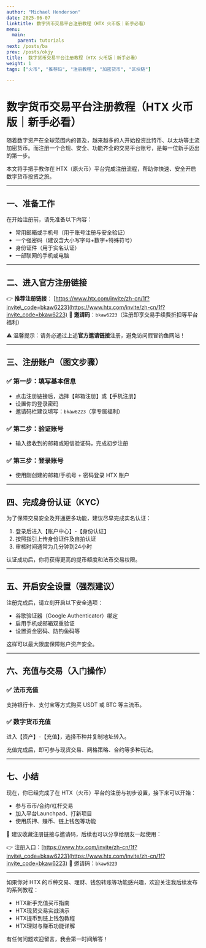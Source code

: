 ```yaml
---
author: "Michael Henderson"
date: 2025-06-07
linktitle: 数字货币交易平台注册教程（HTX 火币版｜新手必看）
menu:
  main:
    parent: tutorials
next: /posts/ba
prev: /posts/okjy
title:  数字货币交易平台注册教程（HTX 火币版｜新手必看）
weight: 1
tags: ["火币", "推荐码", "注册教程", "加密货币", "区块链"]

---
```


# 数字货币交易平台注册教程（HTX 火币版｜新手必看）

随着数字资产在全球范围内的普及，越来越多的人开始投资比特币、以太坊等主流加密货币。而注册一个合规、安全、功能齐全的交易平台账号，是每一位新手迈出的第一步。

本文将手把手教你在 HTX（原火币）平台完成注册流程，帮助你快速、安全开启数字货币投资之旅。

---

## 一、准备工作

在开始注册前，请先准备以下内容：

* 常用邮箱或手机号（用于账号注册与安全验证）
* 一个强密码（建议含大小写字母+数字+特殊符号）
* 身份证件（用于实名认证）
* 一部联网的手机或电脑

---

## 二、进入官方注册链接

👉 **推荐注册链接**：
[https://www.htx.com/invite/zh-cn/1f?invite\_code=bkaw6223](https://www.htx.com/invite/zh-cn/1f?invite_code=bkaw6223)
🧾 **邀请码**：`bkaw6223`（注册即享交易手续费折扣等平台福利）

⚠️ 温馨提示：请务必通过上述**官方邀请链接**注册，避免访问假冒钓鱼网站！

---

## 三、注册账户（图文步骤）

### ✅ 第一步：填写基本信息

* 点击注册链接后，选择【邮箱注册】或【手机注册】
* 设置你的登录密码
* 邀请码栏建议填写：`bkaw6223`（享专属福利）

### ✅ 第二步：验证账号

* 输入接收到的邮箱或短信验证码，完成初步注册

### ✅ 第三步：登录账号

* 使用刚创建的邮箱/手机号 + 密码登录 HTX 账户

---

## 四、完成身份认证（KYC）

为了保障交易安全及开通更多功能，建议尽早完成实名认证：

1. 登录后进入【账户中心】-【身份认证】
2. 按照指引上传身份证件及自拍认证
3. 审核时间通常为几分钟到24小时

认证成功后，你将获得更高的提币额度和法币交易权限。

---

## 五、开启安全设置（强烈建议）

注册完成后，请立刻开启以下安全选项：

* 谷歌验证器（Google Authenticator）绑定
* 启用手机或邮箱双重验证
* 设置资金密码、防钓鱼码等

这样可以最大限度保障账户资产安全。

---

## 六、充值与交易（入门操作）

### ✅ 法币充值

支持银行卡、支付宝等方式购买 USDT 或 BTC 等主流币。

### ✅ 数字货币充值

进入【资产】-【充值】，选择币种并复制地址转入。

充值完成后，即可参与现货交易、网格策略、合约等多种玩法。

---

## 七、小结

现在，你已经完成了在 HTX（火币）平台的注册与初步设置，接下来可以开始：

* 参与币币/合约/杠杆交易
* 加入平台Launchpad、打新项目
* 使用质押、赚币、链上钱包等功能

📌 建议收藏注册链接与邀请码，后续也可以分享给朋友一起使用：

👉 注册入口：[https://www.htx.com/invite/zh-cn/1f?invite\_code=bkaw6223](https://www.htx.com/invite/zh-cn/1f?invite_code=bkaw6223)
🔑 邀请码：`bkaw6223`

---

如果你对 HTX 的币种交易、理财、钱包转账等功能感兴趣，欢迎关注我后续发布的系列教程：

* HTX新手充值买币指南
* HTX现货交易实战演示
* HTX提币到链上钱包教程
* HTX理财与赚币功能详解

有任何问题欢迎留言，我会第一时间解答！